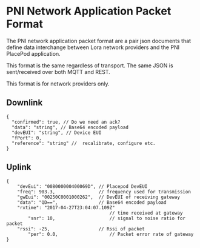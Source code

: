
# PNI Network Application Packet Format #
The PNI network application packet format are a pair json documents that define data interchange between Lora network providers and the PNI PlacePod application.

This format is the same regardless of transport. The same JSON is sent/received over both MQTT and REST.

This format is for network providers only. 
 
## Downlink ##
    {
      "confirmed": true, // Do we need an ack?
      "data": "string", // Base64 encoded payload
      "devEUI": "string", // Device EUI
      "fPort": 0, 
      "reference": "string" //  recalibrate, configure etc. 
    }

## Uplink ##
	{
	    "devEui": "008000000400069D", // Placepod DevEUI						
	    "freq": 903.3,                // frequency used for transmission
	    "gwEui": "00250C0001000262",  // DevEUI of receiving gateway
	    "data": "QD==",               // Base64 encoded payload
	    "rxtime": "2017-04-27T23:04:07.109Z" 
                                          // time received at gateway
            "snr": 10,                    // signal to noise ratio for packet
	    "rssi": -25,                  // Rssi of packet 
            "per": 0.0,                   // Packet error rate of gateway
	}
